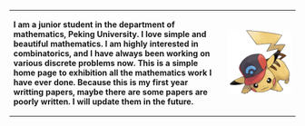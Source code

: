 <table border="0">
<tr>
<td width="75%">
<p><b> I am a junior student in the department of mathematics, Peking University. I love simple and beautiful mathematics. I am highly interested in combinatorics, and I have always been working on various discrete problems now. This is a simple home page to exhibition all the mathematics work I have ever done. Because this is my first year writting papers, maybe there are some papers are poorly written. I will update them in the future. </b></p>
<td width="25%">
<img src="/025Pikachu-Sinnoh.png" width="100%">     
</td>
</tr>
</table>
